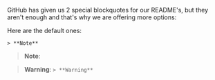 GitHub has given us 2 special blockquotes for our README's, but they aren't enough and that's why we are offering more options:

Here are the default ones:

`> **Note**`

> **Note**:

> **Warning**: `> **Warning**`